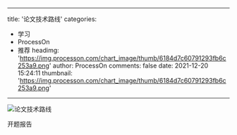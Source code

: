 
---
title: '论文技术路线'
categories: 
 - 学习
 - ProcessOn
 - 推荐
headimg: 'https://img.processon.com/chart_image/thumb/6184d7c60791293fb6c253a9.png'
author: ProcessOn
comments: false
date: 2021-12-20 15:24:11
thumbnail: 'https://img.processon.com/chart_image/thumb/6184d7c60791293fb6c253a9.png'
---

<div>   
<img class="thumb" alt="论文技术路线" src="https://img.processon.com/chart_image/thumb/6184d7c60791293fb6c253a9.png" referrerpolicy="no-referrer">
<p>开题报告</p>  
</div>
            